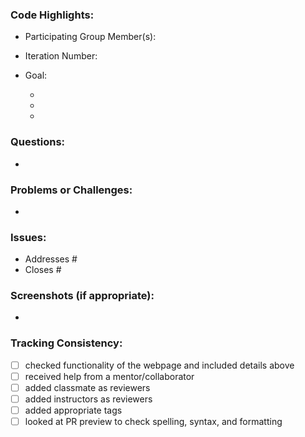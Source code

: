 ### Code Highlights:
* Participating Group Member(s):
* Iteration Number:
* Goal:

   * <notes>
   * <notes>
   * <notes>


### Questions:
*

### Problems or Challenges:
*

### Issues: 
* Addresses #
* Closes #

### Screenshots (if appropriate): 
*

### Tracking Consistency:
- [ ] checked functionality of the webpage and included details above
- [ ] received help from a mentor/collaborator
- [ ] added classmate as reviewers
- [ ] added instructors as reviewers
- [ ] added appropriate tags
- [ ] looked at PR preview to check spelling, syntax, and formatting
